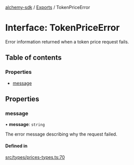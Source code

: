 [alchemy-sdk](../README.md) / [Exports](../modules.md) / TokenPriceError

# Interface: TokenPriceError

Error information returned when a token price request fails.

## Table of contents

### Properties

- [message](TokenPriceError.md#message)

## Properties

### message

• **message**: `string`

The error message describing why the request failed.

#### Defined in

[src/types/prices-types.ts:70](https://github.com/alchemyplatform/alchemy-sdk-js/blob/ae0aa3f0/src/types/prices-types.ts#L70)
